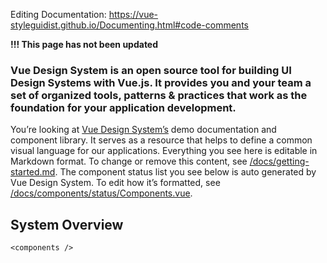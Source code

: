 Editing Documentation: https://vue-styleguidist.github.io/Documenting.html#code-comments

**!!! This page has not been updated**

### Vue Design System is an open source tool for building UI Design Systems with Vue.js. It provides you and your team a set of organized tools, patterns & practices that work as the foundation for your application development.

You’re looking at [Vue Design System’s](https://vueds.com/) demo documentation and component library. It serves as a resource that helps to define a common visual language for our applications. Everything you see here is editable in Markdown format. To change or remove this content, see [/docs/getting-started.md](https://github.com/viljamis/vue-design-system/blob/master/docs/getting-started.md). The component status list you see below is auto generated by Vue Design System. To edit how it’s formatted, see [/docs/components/status/Components.vue](https://github.com/viljamis/vue-design-system/blob/master/docs/components/status/Components.vue).

## System Overview

```
<components />
```
